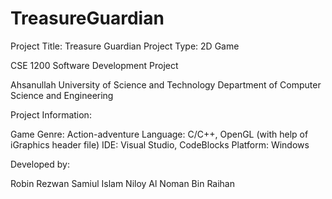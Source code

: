# TreasureGuardian

Project Title: Treasure Guardian
Project Type: 2D Game


CSE 1200 Software Development Project

Ahsanullah University of Science and Technology
Department of Computer Science and Engineering


Project Information:

Game Genre: Action-adventure
Language: C/C++, OpenGL (with help of iGraphics header file)
IDE: Visual Studio, CodeBlocks
Platform: Windows


Developed by:

Robin Rezwan
Samiul Islam Niloy
Al Noman Bin Raihan
